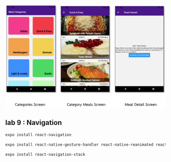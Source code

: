 <p align="center">
    <img alt="react-native" src="../demo/lab9.PNG" width="800">
</p>


## lab 9 : Navigation
```sh
expo install react-navigation
```
```sh
expo install react-native-gesture-handler react-native-reanimated react-native-screens react-native-safe-area-context @react-native-community/masked-view
```
```sh
expo install react-navigation-stack
```
